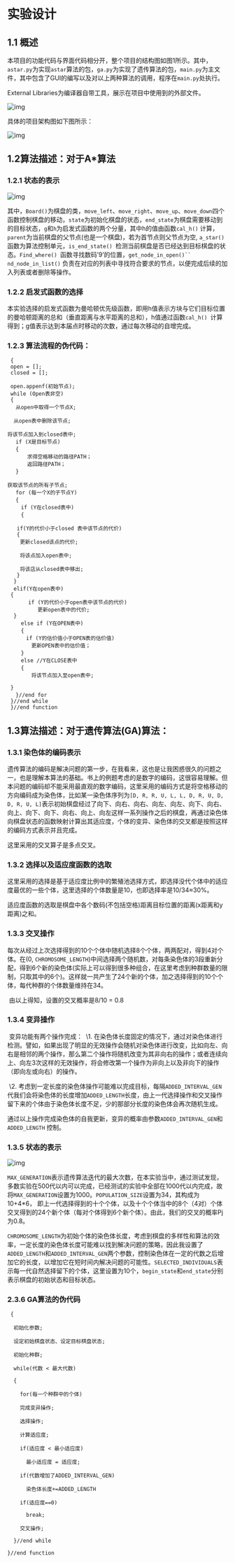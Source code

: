 # 实验设计

## 1.1 概述

本项目的功能代码与界面代码相分开，整个项目的结构图如图1所示。其中，`astar.py`为实现`astar`算法的包，`ga.py`为实现了遗传算法的包，`main.py`为主文件，其中包含了GUI的编写以及对以上两种算法的调用，程序在`main.py`处执行。

External Libraries为编译器自带工具，展示在项目中使用到的外部文件。



![img](https://github.com/ZoRoronoa/8PuzzleByAstar-GA/blob/master/IMAGE/clip_image001.png)

具体的项目架构图如下图所示：

![img](https://github.com/ZoRoronoa/8PuzzleByAstar-GA/blob/master/IMAGE/clip_image003.jpg)



## 1.2算法描述：对于A*算法

### 1.2.1 状态的表示

![img](https://github.com/ZoRoronoa/8PuzzleByAstar-GA/blob/master/IMAGE/clip_image005.jpg)

​    其中，`Board()`为棋盘的类，`move_left`、`move_right`、`move_up`、`move_down`四个函数控制棋盘的移动，`state`为初始化棋盘的状态，`end_state`为棋盘需要移动到的目标状态，`g`和`h`为启发式函数的两个分量，其中h的值由函数`cal_h()` 计算，`parent`为当前棋盘的父节点(也是一个棋盘)，若为首节点则父节点为空, `a_star()`函数为算法控制单元，`is_end_state() `检测当前棋盘是否已经达到目标棋盘的状态。`Find_where() `函数寻找数码’9’的位置，`get_node_in_open()`` nd_node_in_list()` 负责在对应的列表中寻找符合要求的节点，以便完成后续的加入列表或者删除等操作。

### 1.2.2 启发式函数的选择

本实验选择的启发式函数为曼哈顿优先级函数，即用h值表示方块与它们目标位置的曼哈顿距离的总和（垂直距离与水平距离的总和），h值通过函数`cal_h() `计算得到；g值表示达到本届点时移动的次数，通过每次移动的自增完成。

### 1.2.3 算法流程的伪代码：

```a_star()
 {
 open = [];
 closed = [];

 open.appenf(初始节点);
 while (Open表非空)
 {
 　从open中取得一个节点X;

  从open表中删除该节点;

将该节点加入到closed表中;
 　if (X是目标节点)
 　{
 　　  求得空格移动的路径PATH；
 　　  返回路径PATH；
 　}

获取该节点的所有子节点;
 　for (每一个X的子节点Y)
 　{
 　　if (Y在closed表中)
 　　{

   if(Y的代价小于closed 表中该节点的代价)
   {
 	更新closed该点的代价;

 	将该点加入open表中;

 	将该店从closed表中移出;
   }
  }
  elif(Y在open表中)
 {
   　  if (Y的代价小于open表中该节点的代价)
 　　　　  更新open表中的代价;　　　
  }
 　　else if (Y在OPEN表中)
 　　{
 　　　if (Y的估价值小于OPEN表的估价值)
 　　　　更新OPEN表中的估价值；
 　　}
 　　else //Y在CLOSE表中
 　　{
 　　　　将该节点加入至open表中;

 }
 　}//end for
 }//end while
 }//end function
```



## 1.3算法描述：对于遗传算法(GA)算法：

 

### 1.3.1 染色体的编码表示

​    遗传算法的编码是解决问题的第一步，在我看来，这也是让我困惑很久的问题之一，也是理解本算法的基础。书上的例题考虑的是数字的编码，这很容易理解。但本问题的编码却不能采用最直观的数字编码，这里采用的编码方式是将空格移动的方向编码成为染色体，比如某一染色体序列为`[D, R, R, U, L, L, D, R, U, D, D, R, U, L]`表示初始棋盘经过了向下、向右、向右、向左、向左、向下、向右、向上、向下、向下、向右、向上、向左这样一系列操作之后的棋盘，再通过染色体向棋盘状态的函数映射计算出其适应度，个体的变异、染色体的交叉都是按照这样的编码方式表示并且完成。  

这里采用的交叉算子是多点交叉。

### 1.3.2 选择以及适应度函数的选取

​    这里采用的选择是基于适应度比例中的繁殖池选择方式，即选择没代个体中的适应度最优的一些个体，这里选择的个体数量是10，也即选择率是10/34≈30%。

   适应度函数的选取是棋盘中各个数码(不包括空格)距离目标位置的距离(x距离和y距离)之和。

### 1.3.3 交叉操作

​    每次从经过上次选择得到的10个个体中随机选择8个个体，两两配对，得到4对个体。在(0, `CHROMOSOME_LENGTH`)中间选择两个随机数，对每条染色体的3段重新分配，得到6个新的染色体(实际上可以得到很多种组合，在这里考虑到种群数量的限制，只取其中的6个)。这样就一共产生了24个新的个体，加之选择得到的10个个体，每代种群的个体数量维持在34。

​    由以上得知，设置的交叉概率是8/10 = 0.8

### 1.3.4 变异操作

​    变异功能有两个操作完成：
​    \1. 在染色体长度固定的情况下，通过对染色体进行检测。譬如，如果出现了明显的无效操作会随机对染色体进行改变，比如向左、向右是相邻的两个操作，那么第二个操作将随机改变为其非向右的操作；或者连续向上、向左3次这样的无效操作，将会修改第一个操作为非向上以及非向下的操作（即向左或向右）的操作。

​    \2. 考虑到一定长度的染色体操作可能难以完成目标，每隔`ADDED_INTERVAL_GEN`代我们会将染色体的长度增加`ADDED_LENGTH`长度，由上一代选择操作和交叉操作留下来的个体由于染色体长度不足，少的那部分长度的染色体会再次随机生成。

​    通过以上操作完成染色体的自我更新，变异的概率由参数`ADDED_INTERVAL_GEN`和`ADDED_LENGTH` 控制。

 

### 1.3.5 状态的表示

![img](https://github.com/ZoRoronoa/8PuzzleByAstar-GA/blob/master/IMAGE/clip_image007.jpg)

   `MAX_GENERATION`表示遗传算法迭代的最大次数，在本实验当中，通过测试发现，多数实验在500代以内可以完成，已经测试的实验中全部在1000代以内完成，故将`MAX_GENERATION`设置为1000。`POPULATION_SIZE`设置为34，其构成为10+4*6， 即上一代选择得到的十个个体，以及十个个体当中的8个（4对）个体交叉得到的24个新个体（每对个体得到6个新个体）。由此，我们的交叉的概率Pj为0.8。

`CHROMOSOME_LENGTH`为初始个体的染色体长度，考虑到棋盘的多样性和算法的效率，一定长度的染色体长度可能难以找到解决问题的策略，因此我设置了`ADDED_LENGTH`和`ADDED_INTERVAL_GEN`两个参数，控制染色体在一定的代数之后增加它的长度，以增加它在短时间内解决问题的可能性。`SELECTED_INDIVIDUALS`表示每一代自然选择留下的个体，这里设置为10个，`begin_state`和`end_state`分别表示棋盘的初始状态和目标状态。

### 2.3.6 GA算法的伪代码

```GA()
 {

  初始化参数;

  设定初始棋盘状态、设定目标棋盘状态;

  初始化种群;

  while(代数 < 最大代数)

  {

    for(每一个种群中的个体)

    完成变异操作;

    选择操作;

    计算适应度;

    if(适应度 < 最小适应度)

      最小适应度 = 适应度;

    if(代数增加了ADDED_INTERVAL_GEN)

      染色体长度+=ADDED_LENGTH

    if(适应度==0)

      break;

    交叉操作;

  }//end while

}//end function
```


